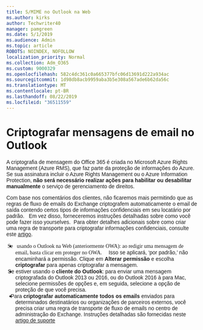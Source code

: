```yaml
---
title: S/MIME no Outlook na Web
ms.author: kirks
author: Techwriter40
manager: pamgreen
ms.date: 5/1/2019
ms.audience: Admin
ms.topic: article
ROBOTS: NOINDEX, NOFOLLOW
localization_priority: Normal
ms.collection: Adm_O365
ms.custom: 9000329
ms.openlocfilehash: 582c4dc361c0a665377bfc06d13691d222a934ac
ms.sourcegitcommit: 1d98db8acb9959aba3b5e308a567ade6b62da56c
ms.translationtype: MT
ms.contentlocale: pt-BR
ms.lasthandoff: 08/22/2019
ms.locfileid: "36511559"
---
```

# <a name="encrypt-email-messages-in-outlook"></a>Criptografar mensagens de email no Outlook

<p><span style="font-size: 10.5pt; font-family: 'Verdana',sans-serif;">A criptografia de mensagem do Office 365 é criada no Microsoft Azure Rights Management (Azure RMS), que faz parte da proteção de informações do Azure. Se sua assinatura incluir o Azure Rights Management ou o Azure Information Protection, <strong style="mso-bidi-font-weight: normal;">não será necessário realizar ações para habilitar ou desabilitar manualmente</strong> o serviço de gerenciamento de direitos.</span></p> <p><span style="font-size: 10.5pt; font-family: 'Verdana',sans-serif;">Com base nos comentários dos clientes, não ficaremos mais permitindo que as regras de fluxo de emails do Exchange criptografem automaticamente o email de saída contendo certos tipos de informações confidenciais em seu locatário por padrão. &nbsp; Em vez disso, forneceremos instruções detalhadas sobre como você pode fazer isso yourselves. &nbsp;Para obter detalhes adicionais sobre como criar uma regra de transporte para criptografar informações confidenciais, consulte este <a href="https://aka.ms/OmeEtr">artigo</a>.</span><u></u><span style="text-decoration: line-through;"></span></p> <ul> <li style="text-indent: -.25in; mso-list: l0 level1 lfo1;"><span style="font-size: 10.5pt; font-family: Symbol; mso-fareast-font-family: Symbol; mso-bidi-font-family: Symbol;"><span style="mso-list: Ignore;">&nbsp;Se &nbsp; usando o Outlook na Web (anteriormente OWA): ao redigir uma mensagem de email, basta clicar em proteger no OWA. &nbsp; &nbsp; </span> </span> <span style="font-size: 10.5pt; font-family: 'Verdana',sans-serif;"> <strong style="mso-bidi-font-weight: normal;"></strong> <strong></strong> Isso se aplicará, &lsquo;por padrão,&rsquo; não encaminhará a permissão. Clique em <strong>Alterar permissão</strong> e escolha <strong>criptografar</strong> para apenas criptografar a mensagem.</span></li> <li style="text-indent: -.25in; mso-list: l0 level1 lfo1;"><span style="font-size: 10.5pt; font-family: 'Verdana',sans-serif;">&nbsp;Se estiver usando o <strong style="mso-bidi-font-weight: normal;">cliente do Outlook</strong>: para enviar uma mensagem criptografada do Outlook 2013 ou 2016, ou do Outlook 2016 &agrave; para Mac, selecione permissões de opções e, em seguida, selecione a opção de proteção de que você precisa. &nbsp; &nbsp;</span></li> <li style="text-indent: -.25in; mso-list: l0 level1 lfo1;"><span style="font-size: 10.5pt; font-family: 'Verdana',sans-serif;">&nbsp;&nbsp; Para <strong style="mso-bidi-font-weight: normal;">criptografar automaticamente todos os emails</strong> enviados para determinados destinatários ou organizações de parceiros externos, você precisa criar uma regra de transporte de fluxo de emails no centro de administração do Exchange. Instruções detalhadas são fornecidas neste <span style="color: black;"><a href="https://docs.microsoft.com/office365/securitycompliance/define-mail-flow-rules-to-encrypt-email#create-a-mail-flow-rule-to-encrypt-email-messages-with-the-new-ome-capabilities">artigo de suporte</a></span></span></li> </ul>

